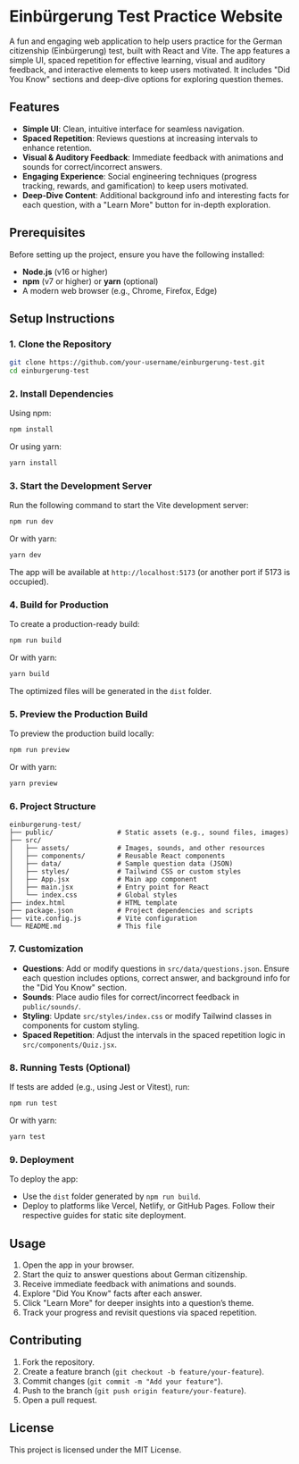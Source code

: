 # Einbürgerung Test Practice Website

A fun and engaging web application to help users practice for the German citizenship (Einbürgerung) test, built with React and Vite. The app features a simple UI, spaced repetition for effective learning, visual and auditory feedback, and interactive elements to keep users motivated. It includes "Did You Know" sections and deep-dive options for exploring question themes.

## Features
- **Simple UI**: Clean, intuitive interface for seamless navigation.
- **Spaced Repetition**: Reviews questions at increasing intervals to enhance retention.
- **Visual & Auditory Feedback**: Immediate feedback with animations and sounds for correct/incorrect answers.
- **Engaging Experience**: Social engineering techniques (progress tracking, rewards, and gamification) to keep users motivated.
- **Deep-Dive Content**: Additional background info and interesting facts for each question, with a "Learn More" button for in-depth exploration.

## Prerequisites
Before setting up the project, ensure you have the following installed:
- **Node.js** (v16 or higher)
- **npm** (v7 or higher) or **yarn** (optional)
- A modern web browser (e.g., Chrome, Firefox, Edge)

## Setup Instructions

### 1. Clone the Repository
```bash
git clone https://github.com/your-username/einburgerung-test.git
cd einburgerung-test
```

### 2. Install Dependencies
Using npm:
```bash
npm install
```
Or using yarn:
```bash
yarn install
```

### 3. Start the Development Server
Run the following command to start the Vite development server:
```bash
npm run dev
```
Or with yarn:
```bash
yarn dev
```

The app will be available at `http://localhost:5173` (or another port if 5173 is occupied).

### 4. Build for Production
To create a production-ready build:
```bash
npm run build
```
Or with yarn:
```bash
yarn build
```

The optimized files will be generated in the `dist` folder.

### 5. Preview the Production Build
To preview the production build locally:
```bash
npm run preview
```
Or with yarn:
```bash
yarn preview
```

### 6. Project Structure
```
einburgerung-test/
├── public/                # Static assets (e.g., sound files, images)
├── src/
│   ├── assets/            # Images, sounds, and other resources
│   ├── components/        # Reusable React components
│   ├── data/              # Sample question data (JSON)
│   ├── styles/            # Tailwind CSS or custom styles
│   ├── App.jsx            # Main app component
│   ├── main.jsx           # Entry point for React
│   └── index.css          # Global styles
├── index.html             # HTML template
├── package.json           # Project dependencies and scripts
├── vite.config.js         # Vite configuration
└── README.md              # This file
```

### 7. Customization
- **Questions**: Add or modify questions in `src/data/questions.json`. Ensure each question includes options, correct answer, and background info for the "Did You Know" section.
- **Sounds**: Place audio files for correct/incorrect feedback in `public/sounds/`.
- **Styling**: Update `src/styles/index.css` or modify Tailwind classes in components for custom styling.
- **Spaced Repetition**: Adjust the intervals in the spaced repetition logic in `src/components/Quiz.jsx`.

### 8. Running Tests (Optional)
If tests are added (e.g., using Jest or Vitest), run:
```bash
npm run test
```
Or with yarn:
```bash
yarn test
```

### 9. Deployment
To deploy the app:
- Use the `dist` folder generated by `npm run build`.
- Deploy to platforms like Vercel, Netlify, or GitHub Pages. Follow their respective guides for static site deployment.

## Usage
1. Open the app in your browser.
2. Start the quiz to answer questions about German citizenship.
3. Receive immediate feedback with animations and sounds.
4. Explore "Did You Know" facts after each answer.
5. Click "Learn More" for deeper insights into a question’s theme.
6. Track your progress and revisit questions via spaced repetition.

## Contributing
1. Fork the repository.
2. Create a feature branch (`git checkout -b feature/your-feature`).
3. Commit changes (`git commit -m "Add your feature"`).
4. Push to the branch (`git push origin feature/your-feature`).
5. Open a pull request.

## License
This project is licensed under the MIT License.